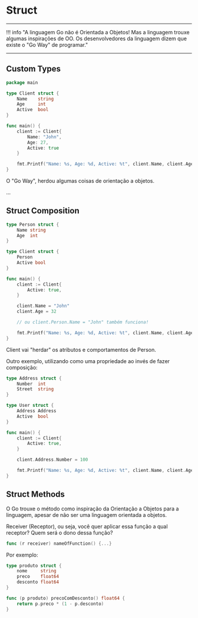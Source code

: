 # **Struct**
---

!!! info "A linguagem Go não é Orientada a Objetos! Mas a linguagem trouxe algumas inspirações de OO. Os desenvolvedores da linguagem dizem que existe o "Go Way" de programar."

---

## Custom Types

```go
package main

type Client struct {
	Name	string
	Age		int
	Active	bool
}

func main() {
	client := Client{
		Name: "John",
		Age: 27,
		Active: true
	}

	fmt.Printf("Name: %s, Age: %d, Active: %t", client.Name, client.Age, client.Active)
}
```

O "Go Way", herdou algumas coisas de orientação a objetos.

...

## Struct Composition

```go
type Person struct {
	Name string
	Age  int
}

type Client struct {
	Person
	Active bool
}
```
```go
func main() {
	client := Client{
		Active: true,
	}

	client.Name = "John"
	client.Age = 32

	// ou client.Person.Name = "John" também funciona!

	fmt.Printf("Name: %s, Age: %d, Active: %t", client.Name, client.Age, client.Active)
}
```

Client vai "herdar" os atributos e comportamentos de Person.

Outro exemplo, utilizando como uma propriedade ao invés de fazer composição:

```go
type Address struct {
	Number	int
	Street	string
}

type User struct {
	Address Address
	Active 	bool
}
```
```go
func main() {
	client := Client{
		Active: true,
	}

	client.Address.Number = 100

	fmt.Printf("Name: %s, Age: %d, Active: %t", client.Name, client.Age, client.Active)
}
```

## Struct Methods

O Go trouxe o método como inspiração da Orientação a Objetos para a linguagem, apesar de não ser uma linguagem orientada a objetos.

Receiver (Receptor), ou seja, você quer aplicar essa função a qual receptor? Quem será o dono dessa função?

```go
func (r receiver) nameOfFunction() {...}
```

Por exemplo:

```go
type produto struct {
	nome     string
	preco    float64
	desconto float64
}

func (p produto) precoComDesconto() float64 {
	return p.preco * (1 - p.desconto)
}
```
